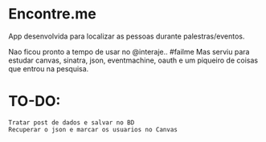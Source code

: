 # Encontre.me

App desenvolvida para localizar as pessoas durante palestras/eventos.

Nao ficou pronto a tempo de usar no @interaje.. #failme
Mas serviu para estudar canvas, sinatra, json, eventmachine, oauth e um piqueiro de coisas que entrou na pesquisa.

# TO-DO:
	Tratar post de dados e salvar no BD
	Recuperar o json e marcar os usuarios no Canvas
 

